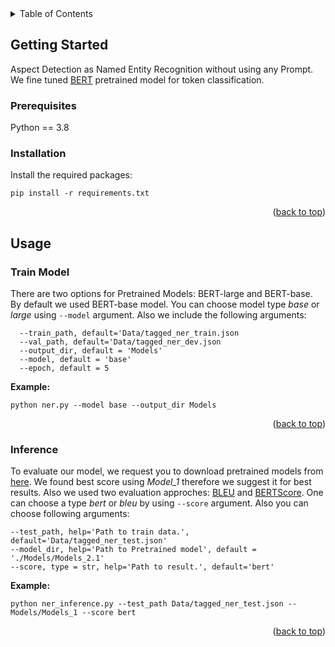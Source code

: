 <!-- TABLE OF CONTENTS -->
<details>
  <summary>Table of Contents</summary>
  <ol>
    <li>
      <a href="#about-the-project">About The Project</a>
    </li>
    <li>
      <a href="#getting-started">Getting Started</a>
      <ul>
        <li><a href="#prerequisites">Prerequisites</a></li>
        <li><a href="#installation">Installation</a></li>
      </ul>
    </li>
    <li><a href="#usage">Usage</a></li>
  </ol>
</details>


<!-- GETTING STARTED -->
## Getting Started

Aspect Detection as Named Entity Recognition without using any Prompt. We fine tuned [BERT](https://arxiv.org/abs/1810.04805) pretrained model for token classification.
### Prerequisites

Python == 3.8

### Installation
Install the required packages:

```
pip install -r requirements.txt
```


<p align="right">(<a href="#top">back to top</a>)</p>

<!-- USAGE -->
## Usage
### Train Model
There are two options for Pretrained Models: BERT-large and BERT-base. By default we used BERT-base model. You can choose model type *base* or *large* using `--model` argument. Also we include the following arguments:

```
  --train_path, default='Data/tagged_ner_train.json
  --val_path, default='Data/tagged_ner_dev.json
  --output_dir, default = 'Models'
  --model, default = 'base'
  --epoch, default = 5
 ```
  **Example:**
 ```
 python ner.py --model base --output_dir Models 
 
 ```
 <p align="right">(<a href="#top">back to top</a>)</p>
 
 ### Inference
 To evaluate our model, we request you to download pretrained models from [here](https://drive.google.com/drive/folders/1ZK7jlUbwODJbpCS74mPiUIT6PQjcAyNv?usp=sharing). We found best score using *Model_1* therefore we suggest it for best results. Also we used two evaluation approches: [BLEU](https://github.com/mjpost/sacrebleu) and [BERTScore](https://github.com/Tiiiger/bert_score). One can choose a type *bert* or *bleu* by using `--score` argument. Also you can choose following arguments:
 
 ```
--test_path, help='Path to train data.', default='Data/tagged_ner_test.json'
--model_dir, help='Path to Pretrained model', default = './Models/Models_2.1'
--score, type = str, help='Path to result.', default='bert'
 ```
 **Example:**
 ```
python ner_inference.py --test_path Data/tagged_ner_test.json --Models/Models_1 --score bert
 
 ```
 
 <p align="right">(<a href="#top">back to top</a>)</p>
